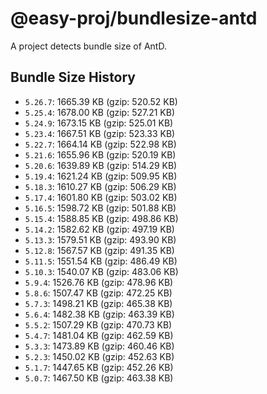 # @easy-proj/bundlesize-antd

A project detects bundle size of AntD.

## Bundle Size History

- `5.26.7`: 1665.39 KB (gzip: 520.52 KB)
- `5.25.4`: 1678.00 KB (gzip: 527.21 KB)
- `5.24.9`: 1673.15 KB (gzip: 525.01 KB)
- `5.23.4`: 1667.51 KB (gzip: 523.33 KB)
- `5.22.7`: 1664.14 KB (gzip: 522.98 KB)
- `5.21.6`: 1655.96 KB (gzip: 520.19 KB)
- `5.20.6`: 1639.89 KB (gzip: 514.29 KB)
- `5.19.4`: 1621.24 KB (gzip: 509.95 KB)
- `5.18.3`: 1610.27 KB (gzip: 506.29 KB)
- `5.17.4`: 1601.80 KB (gzip: 503.02 KB)
- `5.16.5`: 1598.72 KB (gzip: 501.88 KB)
- `5.15.4`: 1588.85 KB (gzip: 498.86 KB)
- `5.14.2`: 1582.62 KB (gzip: 497.19 KB)
- `5.13.3`: 1579.51 KB (gzip: 493.90 KB)
- `5.12.8`: 1567.57 KB (gzip: 491.35 KB)
- `5.11.5`: 1551.54 KB (gzip: 486.49 KB)
- `5.10.3`: 1540.07 KB (gzip: 483.06 KB)
- `5.9.4`: 1526.76 KB (gzip: 478.96 KB)
- `5.8.6`: 1507.47 KB (gzip: 472.25 KB)
- `5.7.3`: 1498.21 KB (gzip: 465.38 KB)
- `5.6.4`: 1482.38 KB (gzip: 463.39 KB)
- `5.5.2`: 1507.29 KB (gzip: 470.73 KB)
- `5.4.7`: 1481.04 KB (gzip: 462.59 KB)
- `5.3.3`: 1473.89 KB (gzip: 460.46 KB)
- `5.2.3`: 1450.02 KB (gzip: 452.63 KB)
- `5.1.7`: 1447.65 KB (gzip: 452.26 KB)
- `5.0.7`: 1467.50 KB (gzip: 463.38 KB)
